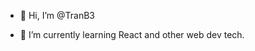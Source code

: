 - 👋 Hi, I’m @TranB3

- 🌱 I’m currently learning React and other web dev tech.


<!---
- 👀 I’m interested in ...
- 💞️ I’m looking to collaborate on ...
- 📫 How to reach me ...
TranB3/TranB3 is a ✨ special ✨ repository because its `README.md` (this file) appears on your GitHub profile.
You can click the Preview link to take a look at your changes.
--->
